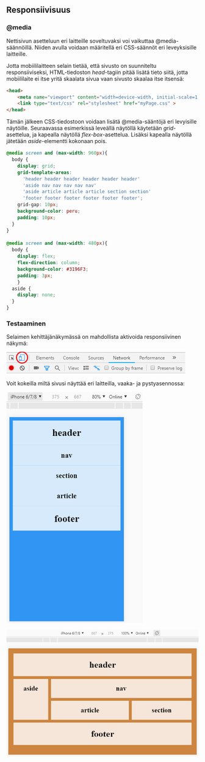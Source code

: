 ## Responsiivisuus

### @media

Nettisivun asetteluun eri laitteille soveltuvaksi voi vaikuttaa @media-säännöillä. Niiden avulla voidaan määritellä eri CSS-säännöt eri leveyksisille laitteille.

Jotta mobiililaitteen selain tietää, että sivusto on suunniteltu responsiiviseksi, HTML-tiedoston *head*-tagiin pitää lisätä tieto siitä, jotta mobiililaite ei itse yritä skaalata sivua vaan sivusto skaalaa itse itsensä:

```html
<head>
    <meta name="viewport" content="width=device-width, initial-scale=1, maximum-scale=1">
    <link type="text/css" rel="stylesheet" href="myPage.css" >
</head>
```

Tämän jälkeen CSS-tiedostoon voidaan lisätä @media-sääntöjä eri levyisille näytöille. Seuraavassa esimerkissä leveällä näytöllä käytetään *grid*-asettelua, ja kapealla näytöllä *flex-box*-asettelua. Lisäksi kapealla näytöllä jätetään *aside*-elementti kokonaan pois.

```css
@media screen and (max-width: 960px){
  body {
    display: grid;
    grid-template-areas:
      'header header header header header header'
      'aside nav nav nav nav nav'
      'aside article article article section section'
      'footer footer footer footer footer footer';
    grid-gap: 10px;
    background-color: peru;
    padding: 10px;
  }
}

@media screen and (max-width: 480px){
  body {
    display: flex;
    flex-direction: column;
    background-color: #3196F3;
    padding: 3px;
    }
  aside {
    display: none;
  }
}
```

### Testaaminen

Selaimen kehittäjänäkymässä on mahdollista aktivoida responsiivinen näkymä:

![Kehittäjänäkymän valikko](./img/aktivoi_mobiili2.PNG)

Voit kokeilla miltä sivusi näyttää eri laitteilla, vaaka- ja pystyasennossa:

![iPhone-pysty](./img/resp_iphone_pysty.PNG)

![iPhone-vaaka](./img/resp_iphone_vaaka.PNG)